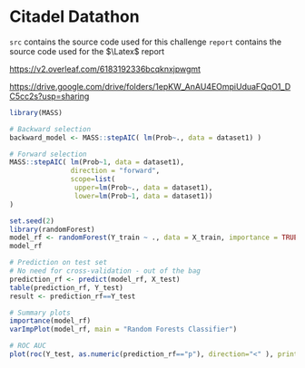# Citadel Datathon

`src` contains the source code used for this challenge
`report` contains the source code used for the $\Latex$ report

https://v2.overleaf.com/6183192336bcqknxjpwgmt

https://drive.google.com/drive/folders/1epKW_AnAU4EOmpiUduaFQqO1_DC5cc2s?usp=sharing


```r
library(MASS)

# Backward selection
backward_model <- MASS::stepAIC( lm(Prob~., data = dataset1) )

# Forward selection
MASS::stepAIC( lm(Prob~1, data = dataset1), 
               direction = "forward", 
               scope=list(
                upper=lm(Prob~., data = dataset1), 
                lower=lm(Prob~1, data = dataset1)) 
)

set.seed(2)
library(randomForest)
model_rf <- randomForest(Y_train ~ ., data = X_train, importance = TRUE) # Including every variable
model_rf

# Prediction on test set
# No need for cross-validation - out of the bag
prediction_rf <- predict(model_rf, X_test)
table(prediction_rf, Y_test)
result <- prediction_rf==Y_test

# Summary plots
importance(model_rf)    
varImpPlot(model_rf, main = "Random Forests Classifier")

# ROC AUC 
plot(roc(Y_test, as.numeric(prediction_rf=="p"), direction="<" ), print.auc=TRUE, col = 'red', lwd = 3)
```
